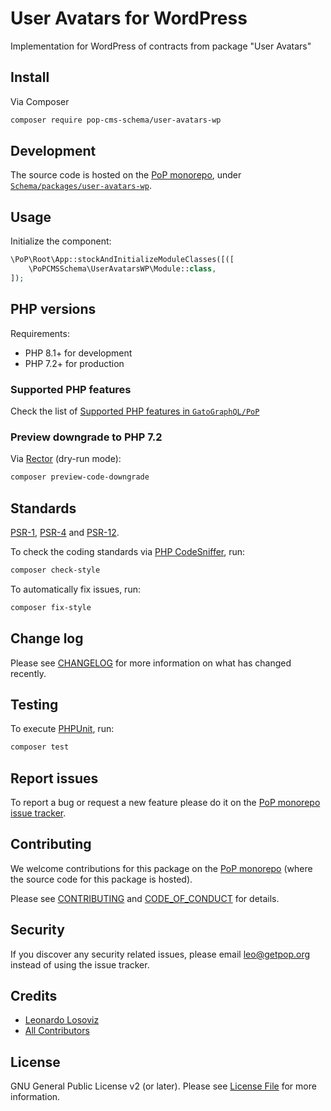 # User Avatars for WordPress

<!--
[![Build Status][ico-travis]][link-travis]
[![Quality Score][ico-code-quality]][link-code-quality]
[![Software License][ico-license]](LICENSE.md)
[![Latest Version on Packagist][ico-version]][link-packagist]
[![Coverage Status][ico-scrutinizer]][link-scrutinizer]
[![Total Downloads][ico-downloads]][link-downloads]
-->

Implementation for WordPress of contracts from package "User Avatars"

## Install

Via Composer

``` bash
composer require pop-cms-schema/user-avatars-wp
```

## Development

The source code is hosted on the [PoP monorepo](https://github.com/GatoGraphQL/PoP), under [`Schema/packages/user-avatars-wp`](https://github.com/GatoGraphQL/PoP/tree/master/layers/Schema/packages/user-avatars-wp).

## Usage

Initialize the component:

``` php
\PoP\Root\App::stockAndInitializeModuleClasses([([
    \PoPCMSSchema\UserAvatarsWP\Module::class,
]);
```

## PHP versions

Requirements:

- PHP 8.1+ for development
- PHP 7.2+ for production

### Supported PHP features

Check the list of [Supported PHP features in `GatoGraphQL/PoP`](https://github.com/GatoGraphQL/PoP/blob/master/docs/supported-php-features.md)

### Preview downgrade to PHP 7.2

Via [Rector](https://github.com/rectorphp/rector) (dry-run mode):

```bash
composer preview-code-downgrade
```

## Standards

[PSR-1](https://www.php-fig.org/psr/psr-1), [PSR-4](https://www.php-fig.org/psr/psr-4) and [PSR-12](https://www.php-fig.org/psr/psr-12).

To check the coding standards via [PHP CodeSniffer](https://github.com/squizlabs/PHP_CodeSniffer), run:

``` bash
composer check-style
```

To automatically fix issues, run:

``` bash
composer fix-style
```

## Change log

Please see [CHANGELOG](CHANGELOG.md) for more information on what has changed recently.

## Testing

To execute [PHPUnit](https://phpunit.de/), run:

``` bash
composer test
```

## Report issues

To report a bug or request a new feature please do it on the [PoP monorepo issue tracker](https://github.com/GatoGraphQL/PoP/issues).

## Contributing

We welcome contributions for this package on the [PoP monorepo](https://github.com/GatoGraphQL/PoP) (where the source code for this package is hosted).

Please see [CONTRIBUTING](CONTRIBUTING.md) and [CODE_OF_CONDUCT](CODE_OF_CONDUCT.md) for details.

## Security

If you discover any security related issues, please email leo@getpop.org instead of using the issue tracker.

## Credits

- [Leonardo Losoviz][link-author]
- [All Contributors][link-contributors]

## License

GNU General Public License v2 (or later). Please see [License File](LICENSE.md) for more information.

[ico-version]: https://img.shields.io/packagist/v/pop-cms-schema/user-avatars-wp.svg?style=flat-square
[ico-license]: https://img.shields.io/badge/license-GPLv2-brightgreen.svg?style=flat-square
[ico-travis]: https://img.shields.io/travis/pop-cms-schema/user-avatars-wp/master.svg?style=flat-square
[ico-scrutinizer]: https://img.shields.io/scrutinizer/coverage/g/pop-cms-schema/user-avatars-wp.svg?style=flat-square
[ico-code-quality]: https://img.shields.io/scrutinizer/g/pop-cms-schema/user-avatars-wp.svg?style=flat-square
[ico-downloads]: https://img.shields.io/packagist/dt/pop-cms-schema/user-avatars-wp.svg?style=flat-square

[link-packagist]: https://packagist.org/packages/pop-cms-schema/user-avatars-wp
[link-travis]: https://travis-ci.org/pop-cms-schema/user-avatars-wp
[link-scrutinizer]: https://scrutinizer-ci.com/g/pop-cms-schema/user-avatars-wp/code-structure
[link-code-quality]: https://scrutinizer-ci.com/g/pop-cms-schema/user-avatars-wp
[link-downloads]: https://packagist.org/packages/pop-cms-schema/user-avatars-wp
[link-author]: https://github.com/leoloso
[link-contributors]: ../../../../../../contributors

